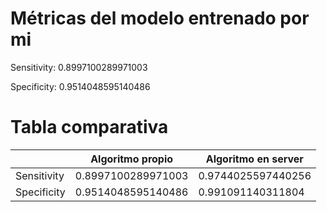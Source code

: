 # Métricas del modelo entrenado por mi

Sensitivity: 0.8997100289971003

Specificity: 0.9514048595140486

# Tabla comparativa

| | Algoritmo propio | Algoritmo en server |
| ---- | ---- | ---- |
| Sensitivity | 0.8997100289971003 | 0.9744025597440256 |
| Specificity | 0.9514048595140486 | 0.991091140311804 |
